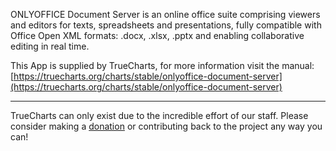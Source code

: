 ONLYOFFICE Document Server is an online office suite comprising viewers and editors for texts, spreadsheets and presentations, fully compatible with Office Open XML formats: .docx, .xlsx, .pptx and enabling collaborative editing in real time.

This App is supplied by TrueCharts, for more information visit the manual: [https://truecharts.org/charts/stable/onlyoffice-document-server](https://truecharts.org/charts/stable/onlyoffice-document-server)

---

TrueCharts can only exist due to the incredible effort of our staff.
Please consider making a [donation](https://truecharts.org/sponsor) or contributing back to the project any way you can!
